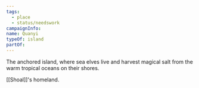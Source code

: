 ```yaml
---
tags:
  - place
  - status/needswork
campaignInfo: 
name: Quanyi
typeOf: island
partOf:
---
```


The anchored island, where sea elves live and harvest magical salt from the warm tropical oceans on their shores.

[[Shoal]]'s homeland.

